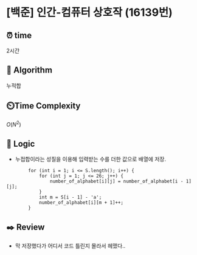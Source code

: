 # [백준] 인간-컴퓨터 상호작 (16139번)

## ⏰  **time**

2시간

## :pushpin: **Algorithm**

누적합

## ⏲️**Time Complexity**

$O(N^2)$

## :round_pushpin: **Logic**

- 누접합이라는 성질을 이용해 입력받는 수를 더한 값으로 배열에 저장. 
```
    	for (int i = 1; i <= S.length(); i++) {
    		for (int j = 1; j <= 26; j++) {
    			number_of_alphabet[i][j] = number_of_alphabet[i - 1][j];
    		}
    		int m = S[i - 1] - 'a';
    		number_of_alphabet[i][m + 1]++;
    	}
```

## :black_nib: **Review**

- 막 저장했다가 어디서 코드 틀린지 몰라서 헤맸다..
